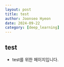 ```yaml
---
layout: post
title: test
author: Joonseo Hyeon
date: 2024-09-22
category: [deep_learning]
---
```


## test

- test를 위한 페이지입니다.

